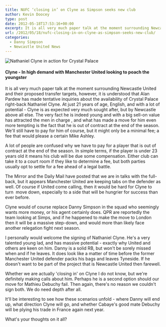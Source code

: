 ```yaml
---
title: NUFC ‘closing in’ on Clyne as Simpson seeks new club
author: Kevin Doocey
type: post
date: 2012-05-18T17:53:16+00:00
excerpt: It is all very much paper talk at the moment surrounding Newcastle United and their proposed transfer targets, however, it is understood that Alan Pardew has made tentative..
url: /2012/05/18/nufc-closing-in-on-clyne-as-simpson-seeks-new-club/
categories:
  - Danny Simpson
  - Newcastle United News
---
```


![Nathaniel Clyne in action for Crystal Palace](https://www.tynetime.com/wp-content/uploads/2012/05/nathaniel-clyne.jpg "Nathaniel Clyne - Carling Cup Fourth Round")

#### Clyne - In high demand with Manchester United looking to poach the youngster

It is all very much paper talk at the moment surrounding Newcastle United and their proposed transfer targets, however, it is understood that Alan Pardew has made tentative inquiries about the availability of Crystal Palace right-back Nathaniel Clyne. At just 21 years of age, English, and with a lot of potential - Clyne is as expected very much sought after, but by Newcastle above all else. The very fact he is indeed young and with a big sell-on value has attracted the men in charge , and what has made a move for him even more tempting is the fact that he is out of contract at the end of the season. We'll still have to pay for him of course, but it might only be a minimal fee; a fee that would please a certain Mike Ashley.

A lot of people are confused why we have to pay for a player that is out of contract at the end of the season. In simple terms, if the player is under 23 years old it means his club will be due some compensation. Either club can take it to a court room if they like to determine a fee, but both parties usually opt to settle for a fee ahead of a legal battle.

The Mirror and the Daily Mail have posted that we are in talks with the full-back, but it appears Manchester United are keeping tabs on the defender as well. Of course if United come calling, then it would be hard for Clyne to turn  move down, especially to a side that will be hungrier for success than ever before.

Clyne would of course replace Danny Simpson in the squad who seemingly wants more money, or his agent certainly does. QPR are reportedly the team looking at Simps, and if he happened to make the move to London then it will be a massive step-down, and would more than likely face another relegation fight next season.

I personally would welcome the signing of Nathaniel Clyne. He's a very talented young lad, and has massive potential - exactly why United and others are keen on him. Danny is a solid RB, but won't be sorely missed when and if he leaves. It does look like a matter of time before the former Manchester United defender packs his bags and leaves Tyneside. If he doesn't want to be part of the project that is Newcastle United then farewell.

Whether we are actually 'closing in' on Clyne I do not know, but we're definitely making calls about him. Perhaps he is a second option should our move for Mathieu Debuchy fail. Then again, there's no reason we couldn't sign both. We do need depth after all.

It'll be interesting to see how these scenarios unfold - where Danny will end up, what direction Clyne will go, and whether Cabaye's good mate Debuchy will be plying his trade in France again next year.

What's your thoughts on it all?
